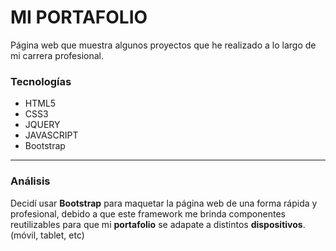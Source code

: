 # MI PORTAFOLIO

Página web que muestra algunos proyectos que he realizado a lo largo de mi carrera profesional.

### Tecnologías

- HTML5
- CSS3
- JQUERY
- JAVASCRIPT
- Bootstrap

------------
### Análisis
Decidí usar **Bootstrap** para maquetar la página web de una forma rápida y profesional, debido a que este framework me brinda componentes reutilizables para que mi **portafolio** se adapate a distintos **dispositivos**. (móvil, tablet, etc)
